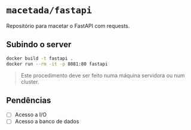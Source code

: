 # `macetada/fastapi`

Repositório para macetar o FastAPI com requests.

## Subindo o server

```bash
docker build -t fastapi .
docker run --rm -it -p 8081:80 fastapi
```

> Este procedimento deve ser feito numa máquina servidora ou num cluster.

## Pendências

- [ ] Acesso a I/O
- [ ] Acesso a banco de dados
